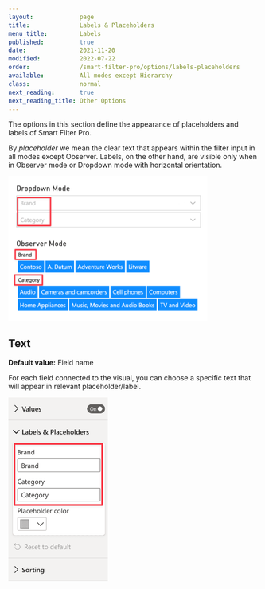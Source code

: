```yaml
---
layout:             page
title:              Labels & Placeholders
menu_title:         Labels
published:          true
date:               2021-11-20
modified:           2022-07-22 
order:              /smart-filter-pro/options/labels-placeholders
available:          All modes except Hierarchy
class:              normal
next_reading:       true
next_reading_title: Other Options
---
```


The options in this section define the appearance of placeholders and labels of Smart Filter Pro. 

By *placeholder* we mean the clear text that appears within the filter input in all modes except Observer. Labels, on the other hand, are visible only when in Observer mode or Dropdown mode with horizontal orientation. 

<img src="images/placeholders.png" width="400"> 

## Text

**Default value:** Field name

For each field connected to the visual, you can choose a specific text that will appear in relevant placeholder/label.

<img src="images/placeholders-text.png" width="200">   
